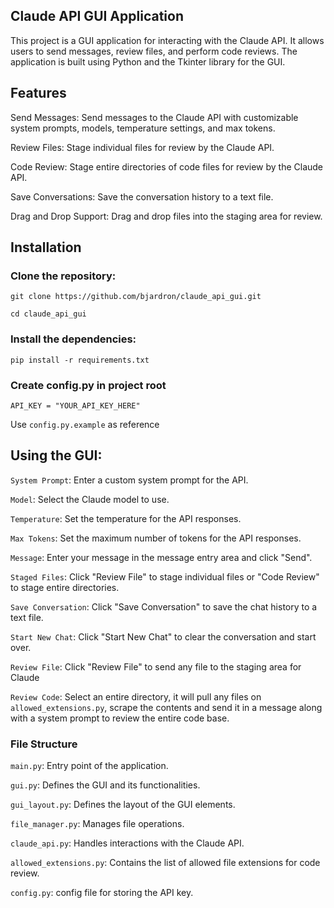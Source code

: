 ## Claude API GUI Application

This project is a GUI application for interacting with the Claude API. It allows users to send messages, review files, and perform code reviews. The application is built using Python and the Tkinter library for the GUI.

## Features
Send Messages: Send messages to the Claude API with customizable system prompts, models, temperature settings, and max tokens.

Review Files: Stage individual files for review by the Claude API.

Code Review: Stage entire directories of code files for review by the Claude API.

Save Conversations: Save the conversation history to a text file.

Drag and Drop Support: Drag and drop files into the staging area for review.


## Installation
### Clone the repository:


```git clone https://github.com/bjardron/claude_api_gui.git ```

```cd claude_api_gui```
                

### Install the dependencies:

```pip install -r requirements.txt```

### Create config.py in project root

```API_KEY = "YOUR_API_KEY_HERE"```

Use `config.py.example` as reference

## Using the GUI:

`System Prompt`: Enter a custom system prompt for the API.


`Model`: Select the Claude model to use.


`Temperature`: Set the temperature for the API responses.


`Max Tokens`: Set the maximum number of tokens for the API responses.


`Message`: Enter your message in the message entry area and click "Send".


`Staged Files`: Click "Review File" to stage individual files or "Code Review" to stage entire directories.


`Save Conversation`: Click "Save Conversation" to save the chat history to a text file.


`Start New Chat`: Click "Start New Chat" to clear the conversation and start over.

`Review File`: Click "Review File" to send any file to the staging area for Claude

`Review Code`: Select an entire directory, it will pull any files 
on `allowed_extensions.py`, scrape the contents and send it in a message along with a system prompt to review the entire code base.

### File Structure

`main.py`: Entry point of the application.

`gui.py`: Defines the GUI and its functionalities.

`gui_layout.py`: Defines the layout of the GUI elements.

`file_manager.py`: Manages file operations.

`claude_api.py`: Handles interactions with the Claude API.

`allowed_extensions.py`: Contains the list of allowed file extensions for code review.

`config.py`: config file for storing the API key.




